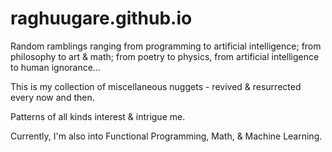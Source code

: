 raghuugare.github.io
====================

Random ramblings ranging from programming to artificial intelligence; from philosophy to art & math; from poetry to physics, from artificial intelligence to human ignorance...

This is my collection of miscellaneous nuggets - revived & resurrected every now and then.

Patterns of all kinds interest & intrigue me.

Currently, I'm also into Functional Programming, Math, & Machine Learning. 
